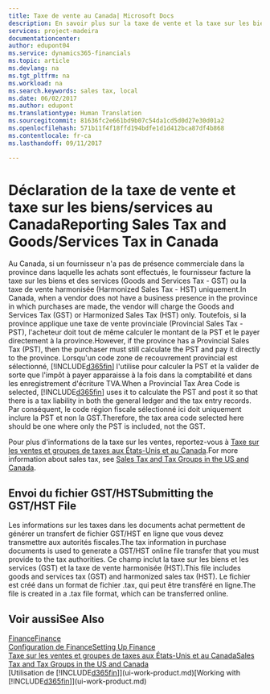 ```yaml
---
title: Taxe de vente au Canada| Microsoft Docs
description: En savoir plus sur la taxe de vente et la taxe sur les biens et les services au Canada.
services: project-madeira
documentationcenter: 
author: edupont04
ms.service: dynamics365-financials
ms.topic: article
ms.devlang: na
ms.tgt_pltfrm: na
ms.workload: na
ms.search.keywords: sales tax, local
ms.date: 06/02/2017
ms.author: edupont
ms.translationtype: Human Translation
ms.sourcegitcommit: 81636fc2e661bd9b07c54da1cd5d0d27e30d01a2
ms.openlocfilehash: 571b11f4f18ffd194bdfe1d1d412bca87df4b868
ms.contentlocale: fr-ca
ms.lasthandoff: 09/11/2017

---
```

# <a name="reporting-sales-tax-and-goodsservices-tax-in-canada"></a><span data-ttu-id="d7bc1-103">Déclaration de la taxe de vente et taxe sur les biens/services au Canada</span><span class="sxs-lookup"><span data-stu-id="d7bc1-103">Reporting Sales Tax and Goods/Services Tax in Canada</span></span>
<span data-ttu-id="d7bc1-104">Au Canada, si un fournisseur n'a pas de présence commerciale dans la province dans laquelle les achats sont effectués, le fournisseur facture la taxe sur les biens et des services (Goods and Services Tax - GST) ou la taxe de vente harmonisée (Harmonized Sales Tax - HST) uniquement.</span><span class="sxs-lookup"><span data-stu-id="d7bc1-104">In Canada, when a vendor does not have a business presence in the province in which purchases are made, the vendor will charge the Goods and Services Tax (GST) or Harmonized Sales Tax (HST) only.</span></span> <span data-ttu-id="d7bc1-105">Toutefois, si la province applique une taxe de vente provinciale (Provincial Sales Tax - PST), l'acheteur doit tout de même calculer le montant de la PST et le payer directement à la province.</span><span class="sxs-lookup"><span data-stu-id="d7bc1-105">However, if the province has a Provincial Sales Tax (PST), then the purchaser must still calculate the PST and pay it directly to the province.</span></span> <span data-ttu-id="d7bc1-106">Lorsqu'un code zone de recouvrement provincial est sélectionné, [!INCLUDE[d365fin](includes/d365fin_md.md)] l'utilise pour calculer la PST et la valider de sorte que l'impôt à payer apparaisse à la fois dans la comptabilité et dans les enregistrement d'écriture TVA.</span><span class="sxs-lookup"><span data-stu-id="d7bc1-106">When a Provincial Tax Area Code is selected, [!INCLUDE[d365fin](includes/d365fin_md.md)] uses it to calculate the PST and post it so that there is a tax liability in both the general ledger and the tax entry records.</span></span> <span data-ttu-id="d7bc1-107">Par conséquent, le code région fiscale sélectionné ici doit uniquement inclure la PST et non la GST.</span><span class="sxs-lookup"><span data-stu-id="d7bc1-107">Therefore, the tax area code selected here should be one where only the PST is included, not the GST.</span></span>  

<span data-ttu-id="d7bc1-108">Pour plus d'informations de la taxe sur les ventes, reportez-vous à [Taxe sur les ventes et groupes de taxes aux États-Unis et au Canada](us-finance-sales-tax.md).</span><span class="sxs-lookup"><span data-stu-id="d7bc1-108">For more information about sales tax, see [Sales Tax and Tax Groups in the US and Canada](us-finance-sales-tax.md).</span></span>  

## <a name="submitting-the-gsthst-file"></a><span data-ttu-id="d7bc1-109">Envoi du fichier GST/HST</span><span class="sxs-lookup"><span data-stu-id="d7bc1-109">Submitting the GST/HST File</span></span>
<span data-ttu-id="d7bc1-110">Les informations sur les taxes dans les documents achat permettent de générer un transfert de fichier GST/HST en ligne que vous devez transmettre aux autorités fiscales.</span><span class="sxs-lookup"><span data-stu-id="d7bc1-110">The tax information in purchase documents is used to generate a GST/HST online file transfer that you must provide to the tax authorities.</span></span> <span data-ttu-id="d7bc1-111">Ce champ inclut la taxe sur les biens et les services (GST) et la taxe de vente harmonisée (HST).</span><span class="sxs-lookup"><span data-stu-id="d7bc1-111">This file includes goods and services tax (GST) and harmonized sales tax (HST).</span></span> <span data-ttu-id="d7bc1-112">Le fichier est créé dans un format de fichier .tax, qui peut être transféré en ligne.</span><span class="sxs-lookup"><span data-stu-id="d7bc1-112">The file is created in a .tax file format, which can be transferred online.</span></span>  

## <a name="see-also"></a><span data-ttu-id="d7bc1-113">Voir aussi</span><span class="sxs-lookup"><span data-stu-id="d7bc1-113">See Also</span></span>
[<span data-ttu-id="d7bc1-114">Finance</span><span class="sxs-lookup"><span data-stu-id="d7bc1-114">Finance</span></span>](finance.md)  
[<span data-ttu-id="d7bc1-115">Configuration de Finance</span><span class="sxs-lookup"><span data-stu-id="d7bc1-115">Setting Up Finance</span></span>](finance-setup-finance.md)  
[<span data-ttu-id="d7bc1-116">Taxe sur les ventes et groupes de taxes aux États-Unis et au Canada</span><span class="sxs-lookup"><span data-stu-id="d7bc1-116">Sales Tax and Tax Groups in the US and Canada</span></span>](us-finance-sales-tax.md)  
<span data-ttu-id="d7bc1-117">[Utilisation de [!INCLUDE[d365fin](includes/d365fin_md.md)]](ui-work-product.md)</span><span class="sxs-lookup"><span data-stu-id="d7bc1-117">[Working with [!INCLUDE[d365fin](includes/d365fin_md.md)]](ui-work-product.md)</span></span>

